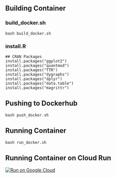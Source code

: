 ## Building Container


### build_docker.sh

```{bash}
bash build_docker.sh
```

### install.R

```{r}
## CRAN Packages
install.packages("ggplot2")
install.packages("quantmod")
install.packages("TTR")
install.packages("dygraphs")
install.packages("dplyr")
install.packages("data.table")
install.packages("magrittr")
```



## Pushing to Dockerhub

```{bash}
bash push_docker.sh
```


## Running Container


```{bash}
bash run_docker.sh
```


## Running Container on Cloud Run

[![Run on Google Cloud](https://storage.googleapis.com/cloudrun/button.svg)](https://console.cloud.google.com/cloudshell/editor?shellonly=true&cloudshell_image=gcr.io/cloudrun/button&cloudshell_git_repo=https://github.com/kdgosik/StockScreeningStrategies)
